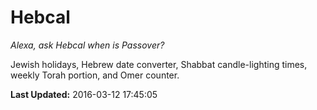 # Hebcal
*Alexa, ask Hebcal when is Passover?*

Jewish holidays, Hebrew date converter, Shabbat candle-lighting times, weekly Torah portion, and Omer counter.

**Last Updated:** 2016-03-12 17:45:05